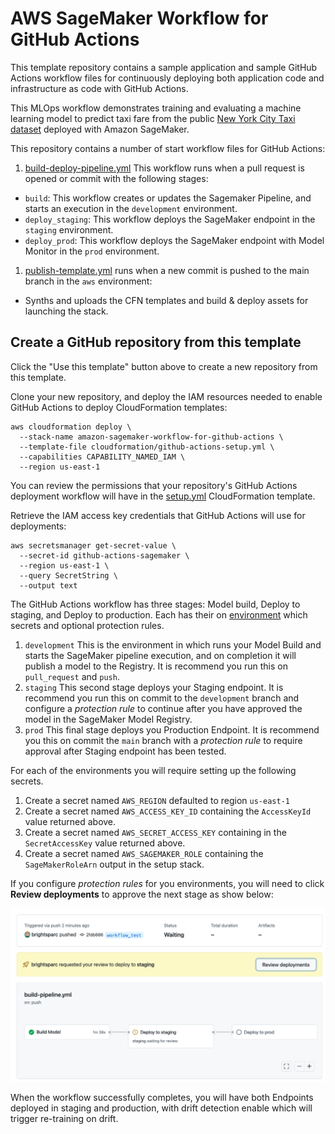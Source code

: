 # AWS SageMaker Workflow for GitHub Actions

This template repository contains a sample application and sample GitHub Actions workflow files for continuously deploying both application code and infrastructure as code with GitHub Actions.

This MLOps workflow demonstrates training and evaluating a machine learning model to predict taxi fare from the public [New York City Taxi dataset](https://registry.opendata.aws/nyc-tlc-trip-records-pds/) deployed with Amazon SageMaker. 

This repository contains a number of start workflow files for GitHub Actions:
1. [build-deploy-pipeline.yml](.github/workflows/build-deploy-pipeline.yml) This workflow runs when a pull request is opened or commit with the following stages:
  * `build`: This workflow creates or updates the Sagemaker Pipeline, and starts an execution in the `development` environment.
  * `deploy_staging`: This workflow deploys the SageMaker endpoint in the `staging` environment.
  * `deploy_prod`: This workflow deploys the SageMaker endpoint with Model Monitor in the `prod` environment.
1. [publish-template.yml](.github/workflows/publish-template.yml) runs when a new commit is pushed to the main branch in the `aws` environment:
  * Synths and uploads the CFN templates and build & deploy assets for launching the stack.

## Create a GitHub repository from this template

Click the "Use this template" button above to create a new repository from this template.

Clone your new repository, and deploy the IAM resources needed to enable GitHub Actions to deploy CloudFormation templates:

```
aws cloudformation deploy \
  --stack-name amazon-sagemaker-workflow-for-github-actions \
  --template-file cloudformation/github-actions-setup.yml \
  --capabilities CAPABILITY_NAMED_IAM \
  --region us-east-1
```
You can review the permissions that your repository's GitHub Actions deployment workflow will have in the [setup.yml](cloudformation-templates/setup.yml) CloudFormation template.

Retrieve the IAM access key credentials that GitHub Actions will use for deployments:
```
aws secretsmanager get-secret-value \
  --secret-id github-actions-sagemaker \
  --region us-east-1 \
  --query SecretString \
  --output text
```

The GitHub Actions workflow has three stages: Model build, Deploy to staging, and Deploy to production.  Each has their on [environment](https://docs.github.com/en/actions/reference/environments) which secrets and optional protection rules. 
1. `development` This is the environment in which runs your Model Build and starts the SageMaker pipeline execution, and on completion it will publish a model to the Registry.  It is recommend you run this on `pull_request` and `push`.
1. `staging` This second stage deploys your Staging endpoint.  It is recommend you run this on commit to the `development` branch and configure a *protection rule* to continue after you have approved the model in the SageMaker Model Registry.
1. `prod` This final stage deploys you Production Endpoint. It is recommend you this on commit the `main` branch with a *protection rule* to require approval after Staging endpoint has been tested.

For each of the environments you will require setting up the following secrets.
1. Create a secret named `AWS_REGION` defaulted to region `us-east-1`
1. Create a secret named `AWS_ACCESS_KEY_ID` containing the `AccessKeyId` value returned above.
1. Create a secret named `AWS_SECRET_ACCESS_KEY` containing in the `SecretAccessKey` value returned above.
1. Create a secret named `AWS_SAGEMAKER_ROLE` containing the `SageMakerRoleArn` output in the setup stack.

If you configure *protection rules* for you environments, you will need to click **Review deployments** to approve the next stage as show below:

![Execution Role](docs/github-actions-workflow.png)

When the workflow successfully completes, you will have both Endpoints deployed in staging and production, with drift detection enable which will trigger re-training on drift.
